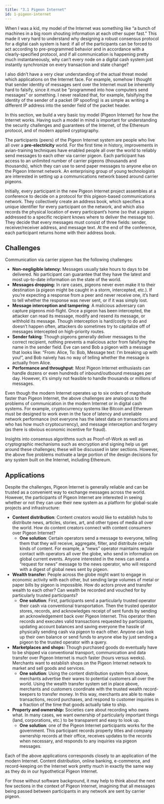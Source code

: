 ```yaml
---
title: "3.1 Pigeon Internet"
id: 1-pigeon-internet
---
```


When I was a kid, my model of the Internet was something like “a bunch of machines in a big room shouting information at each other super fast.” This made it very hard to understand why designing a robust consensus protocol for a digital cash system is hard: if all of the participants can be forced to act according to pre-programmed behavior and in accordance with a clearly-specified protocol, and if all communication is happening pretty much instantaneously, why can’t every node on a digital cash system just instantly synchronize on every transaction and state change?

I also didn’t have a very clear understanding of the actual threat model which applications on the Internet face. For example, somehow I thought that sender identity of messages sent over the Internet must be inherently hard to falsify, since it must be “programmed into how computers send messages” or something. I never realized that, for example, falsifying the identity of the sender of a packet (IP spoofing) is as simple as writing a different IP address into the sender field of the packet header.

In this section, we build a very basic toy model (Pigeon Internet) for how the Internet works. Having such a model in mind is important for understanding the security challenges and guarantees of the Internet, of the Ethereum protocol, and of modern applied cryptography.

The participants (peers) of the Pigeon Internet system are people who live all over a **pre-electricity** world. For the first time in history, improvements in avian-training techniques have enabled people all over the world to reliably send messages to each other via carrier pigeon. Each participant has access to an unlimited number of carrier pigeons (thousands and thousands), which they can use to send paper messages to anyone else on the Pigeon Internet network. An enterprising group of young technologists are interested in setting up a communications network based around carrier pigeons.

Initially, every participant in the new Pigeon Internet project assembles at a conference to decide on a protocol for this pigeon-based communications network. They collectively create an address book, which specifies a unique identifier for every participant on the network, and which also records the physical location of every participant’s home (so that a pigeon addressed to a specific recipient knows where to deliver the message to). They decide that every messages must consist of three fields: sender, receiver/receiver address, and message text. At the end of the conference, each participant returns home with their address book.

## Challenges

Communication via carrier pigeon has the following challenges:

- **Non-negligible latency:** Messages usually take hours to days to be delivered. No participant can guarantee that they have the latest and most up-to-date information on the state of the world.
- **Messages dropping:** In rare cases, pigeons never even make it to their destination (a pigeon might be caught in a storm, intercepted, etc.). If you’re expecting a response from a peer and never receive one, it’s hard to tell whether the response was never sent, or if it was simply lost.
- **Message interception and tampering**: A malicious adversary can capture pigeons mid-flight. Once a pigeon has been intercepted, the attacker can read its message, modify and resend its message, or withhold its message. Though interception is hard/costly to do and doesn’t happen often, attackers do sometimes try to capitalize off of messages intercepted on high-priority routes.
- **Sender faking**: Though pigeons generally deliver messages to the correct recipient, nothing prevents a malicious actor from falsifying the name in the sender field. Eve can send Bob a pigeon with a message that looks like: “From: Alice, To: Bob, Message text: I’m breaking up with you!”, and Bob naively has no way of telling whether the message is actually from Alice.
- **Performance and throughput**: Most Pigeon Internet enthusiasts can handle dozens or even hundreds of inbound/outbound messages per day. However, it’s simply not feasible to handle thousands or millions of messages.

Even though the modern Internet operates up to six orders of magnitude faster than Pigeon Internet, the above challenges are analogous to the problems of communication in the modern Internet or in digital cash systems. For example, cryptocurrency systems like Bitcoin and Ethereum must be designed to work even in the face of latency and unreliable network performance (not everyone has the latest data on transactions and who has how much cryptocurrency), and message interception and forgery (as there is obvious economic incentive for fraud).

Insights into consensus algorithms such as Proof-of-Work as well as cryptographic mechanisms such as encryption and signing help us get around these challenges; these will be discussed in later sections. However, the above five problems motivate a large portion of the design decisions for any system built on the Internet, including Ethereum.

## Applications

Despite the challenges, Pigeon Internet is generally reliable and can be trusted as a convenient way to exchange messages across the world. However, the participants of Pigeon Internet are interested in seeing whether or not they can use their new system as a platform for global-scale projects and infrastructure:

- **Content distribution**: Content creators would like to establish hubs to distribute news, articles, stories, art, and other types of media all over the world. How do content creators connect with content consumers over Pigeon Internet?
  - **One solution**: Certain operators send a message to everyone, telling them that they will receive, aggregate, filter, and distribute certain kinds of content. For example, a “news” operator maintains regular contact with operators all over the globe, who send in information on global current events. Anyone interested in the news can send a “request for news” message to the news operator, who will respond with a digest of global news sent by pigeon.
- **Wealth transfer:** People across the globe might want to engage in economic activity with each other, but sending large volumes of metal or paper bills by pigeon is impossible. How do actors prove and transfer wealth to each other? Can wealth be recorded and vouched for by particularly trusted participants?
  - **One solution**: First, participants send a particularly trusted operator their cash via conventional transportation. Then the trusted operator stores, records, and acknowledges receipt of sent funds by sending an acknowledgement back over Pigeon Internet. This operator then records and executes valid transactions requested by participants, updating account balances and saving everyone the hassle of physically sending cash via pigeon to each other. Anyone can look up their own balance or send funds to anyone else by just sending a pigeon to the trusted operator with a query.
- **Marketplaces and shops:** Though purchased goods do eventually have to be shipped via conventional transport, communication and data transfer over Pigeon Internet is much faster (hours versus weeks). Merchants want to establish shops on the Pigeon Internet network to market and sell goods and services.
  - **One solution**: Using the content distribution system from above, merchants advertise their wares to potential customers all over the world. Using the wealth transfer system set in place above, merchants and customers coordinate with the trusted wealth record-keepers to transfer money. In this way, merchants are able to make transactions, record purchases, and respond to customer inquiries in a fraction of the time that goods actually take to ship.
- **Property and ownership:** Societies care about recording who owns what. In many cases, we want ownership of particularly important things (land, corporations, etc.) to be transparent and easy to look up.
  - **One solution**: one of the Pigeon Internet participants works for the government. This participant records property titles and company ownership records at their office, receives updates to the records when necessary, and responds to any inquiries via pigeon messages.

Each of the above applications corresponds closely to an application of the modern Internet. Content distribution, online banking, e-commerce, and record-keeping on the Internet work pretty much in exactly the same way as they do in our hypothetical Pigeon Internet.

For those without software background, it may help to think about the next few sections in the context of Pigeon Internet, imagining that all messages being passed between participants in any network are sent by carrier pigeon.
